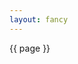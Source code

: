 ```yaml
---
layout: fancy
---
```

<div>
{{ page }}
</div>
<script>
var container= d3.select('div')
  .attr('class', 'container')
  .style({background: 'yellow'});
</script>
